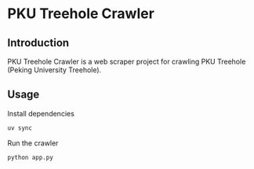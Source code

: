 # PKU Treehole Crawler

## Introduction

PKU Treehole Crawler is a web scraper project for crawling PKU Treehole (Peking University Treehole).

## Usage

Install dependencies

```bash
uv sync
```

Run the crawler

```bash
python app.py
```
